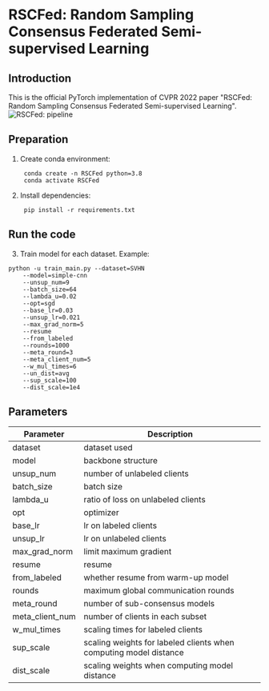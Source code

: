 # RSCFed: Random Sampling Consensus Federated Semi-supervised Learning

## Introduction

This is the official PyTorch implementation of CVPR 2022 paper "RSCFed: Random Sampling Consensus Federated Semi-supervised Learning".
![RSCFed: pipeline](https://github.com/XMed-Lab/RSCFed/blob/main/figure/pipeline_final.png)
## Preparation
1. Create conda environment:

		conda create -n RSCFed python=3.8
		conda activate RSCFed

2. Install dependencies:

		pip install -r requirements.txt

## Run the code
3. Train model for each dataset. Example:
```
python -u train_main.py --dataset=SVHN
	--model=simple-cnn
	--unsup_num=9
	--batch_size=64
	--lambda_u=0.02
	--opt=sgd 
	--base_lr=0.03 
	--unsup_lr=0.021
	--max_grad_norm=5 
	--resume 
	--from_labeled 
	--rounds=1000 
	--meta_round=3 
	--meta_client_num=5 
	--w_mul_times=6
	--un_dist=avg
	--sup_scale=100
	--dist_scale=1e4
```
## Parameters
Parameter     | Description
-------- | -----
dataset  | dataset used
model | backbone structure
unsup_num  | number of unlabeled clients
batch_size | batch size
lambda_u | ratio of loss on unlabeled clients
opt | optimizer
base_lr | lr on labeled clients
unsup_lr | lr on unlabeled clients
max_grad_norm | limit maximum gradient
resume | resume
from_labeled | whether resume from warm-up model
rounds | maximum global communication rounds
meta_round | number of sub-consensus models
meta_client_num | number of clients in each subset
w_mul_times | scaling times for labeled clients
sup_scale | scaling weights for labeled clients when computing model distance
dist_scale | scaling weights when computing model distance

